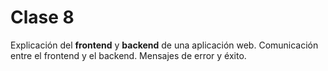 # Clase 8

Explicación del **frontend** y **backend** de una aplicación web. Comunicación entre el frontend y el backend. Mensajes de error y éxito.